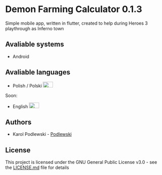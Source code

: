 # Demon Farming Calculator 0.1.3

Simple mobile app, written in flutter, created to help during Heroes 3 playthrough as Inferno town

## Avaliable systems

* Android

## Avaliable languages

* Polish / Polski <img src="https://static.dwcdn.net/css/flag-icons/flags/4x3/pl.svg" height="18" width="32">

Soon:
* English <img src="https://static.dwcdn.net/css/flag-icons/flags/4x3/gb.svg" height="18" width="32">

## Authors

* Karol Podlewski - [Podlewski](https://github.com/Podlewski) 

## License

This project is licensed under the GNU General Public License v3.0 - see the [LICENSE.md](LICENSE.md) file for details
